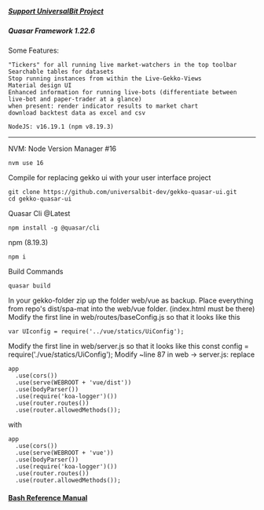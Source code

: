 ##### [Support UniversalBit Project](https://github.com/universalbit-dev/universalbit-dev/tree/main/support)

##### Quasar Framework 1.22.6

Some Features:

    "Tickers" for all running live market-watchers in the top toolbar
    Searchable tables for datasets
    Stop running instances from within the Live-Gekko-Views
    Material design UI
    Enhanced information for running live-bots (differentiate between live-bot and paper-trader at a glance)
    when present: render indicator results to market chart
    download backtest data as excel and csv

    NodeJS: v16.19.1 (npm v8.19.3)
---
NVM: Node Version Manager #16
```
nvm use 16
```

Compile for replacing gekko ui with your user interface project
```
git clone https://github.com/universalbit-dev/gekko-quasar-ui.git
cd gekko-quasar-ui
```
Quasar Cli @Latest
```
npm install -g @quasar/cli
```
npm (8.19.3)
```
npm i
```
Build Commands
```
quasar build
```

In your gekko-folder zip up the folder web/vue as backup. Place everything from repo's dist/spa-mat into the web/vue folder. (index.html must be there) Modify the first line in web/routes/baseConfig.js so that it looks like this 
```
var UIconfig = require('../vue/statics/UiConfig'); 
```

Modify the first line in web/server.js so that it looks like this const config = require('./vue/statics/UiConfig'); Modify ~line 87 in web -> server.js: replace
```
app
  .use(cors())
  .use(serve(WEBROOT + 'vue/dist'))
  .use(bodyParser())
  .use(require('koa-logger')())
  .use(router.routes())
  .use(router.allowedMethods());
```
with
```
app
  .use(cors())
  .use(serve(WEBROOT + 'vue'))
  .use(bodyParser())
  .use(require('koa-logger')())
  .use(router.routes())
  .use(router.allowedMethods());
```


#### [Bash Reference Manual](https://www.gnu.org/software/bash/manual/html_node/index.html)
